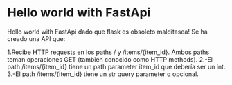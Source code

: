 # Hello world with FastApi

Hello world with FastApi dado que flask es obsoleto malditasea!
Se ha creado una API que:

1.Recibe HTTP requests en los paths / y /items/{item_id}.
Ambos paths toman operaciones GET (también conocido como HTTP methods).
2.-El path /items/{item_id} tiene un path parameter item_id que debería ser un int.
3.-El path /items/{item_id} tiene un str query parameter q opcional.
